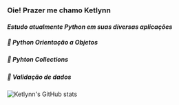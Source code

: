 ###  Oie! Prazer me chamo Ketlynn
 #### _Estudo atualmente Python em suas diversas aplicações_
 ##### 🌻 Python Orientação a Objetos 
 ##### 🌻 Pyhton Collections
 ##### 🌻 Validação de dados 
 

  ![Ketlynn's GitHub stats](https://github-readme-stats.vercel.app/api?username=k3tyclemente&show_icons=true&theme=transparent&hide=issues)

<!--


- 👯 I’m looking to collaborate on ...
- 🤔 I’m looking for help with ...
- 💬 Ask me about ...
- 📫 How to reach me: ...
- 😄 Pronouns: ...
- ⚡ Fun fact: ...
-->
